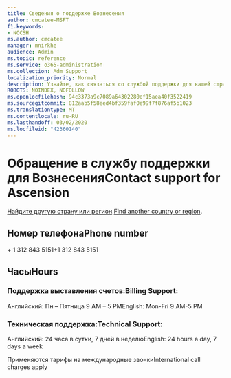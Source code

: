 ```yaml
---
title: Сведения о поддержке Вознесения
author: cmcatee-MSFT
f1.keywords:
- NOCSH
ms.author: cmcatee
manager: mnirkhe
audience: Admin
ms.topic: reference
ms.service: o365-administration
ms.collection: Adm_Support
localization_priority: Normal
description: Узнайте, как связаться со службой поддержки для вашей страны или региона.
ROBOTS: NOINDEX, NOFOLLOW
ms.openlocfilehash: 94c3373a9c7089a64302280ef15aea40f3522419
ms.sourcegitcommit: 812aab5f58eed4bf359faf0e99f7f876af5b1023
ms.translationtype: MT
ms.contentlocale: ru-RU
ms.lasthandoff: 03/02/2020
ms.locfileid: "42360140"
---
```

# <a name="contact-support-for-ascension"></a><span data-ttu-id="25fc2-103">Обращение в службу поддержки для Вознесения</span><span class="sxs-lookup"><span data-stu-id="25fc2-103">Contact support for Ascension</span></span>

<span data-ttu-id="25fc2-104">[Найдите другую страну или регион](../contact-support-for-business-products.md).</span><span class="sxs-lookup"><span data-stu-id="25fc2-104">[Find another country or region](../contact-support-for-business-products.md).</span></span>

## <a name="phone-number"></a><span data-ttu-id="25fc2-105">Номер телефона</span><span class="sxs-lookup"><span data-stu-id="25fc2-105">Phone number</span></span>
<span data-ttu-id="25fc2-106">+ 1 312 843 5151</span><span class="sxs-lookup"><span data-stu-id="25fc2-106">+1 312 843 5151</span></span>

## <a name="hours"></a><span data-ttu-id="25fc2-107">Часы</span><span class="sxs-lookup"><span data-stu-id="25fc2-107">Hours</span></span>
### <a name="billing-support"></a><span data-ttu-id="25fc2-108">Поддержка выставления счетов:</span><span class="sxs-lookup"><span data-stu-id="25fc2-108">Billing Support:</span></span>

<span data-ttu-id="25fc2-109">Английский: Пн – Пятница 9 AM – 5 PM</span><span class="sxs-lookup"><span data-stu-id="25fc2-109">English: Mon-Fri 9 AM-5 PM</span></span>

### <a name="technical-support"></a><span data-ttu-id="25fc2-110">Техническая поддержка:</span><span class="sxs-lookup"><span data-stu-id="25fc2-110">Technical Support:</span></span>

<span data-ttu-id="25fc2-111">Английский: 24 часа в сутки, 7 дней в неделю</span><span class="sxs-lookup"><span data-stu-id="25fc2-111">English: 24 hours a day, 7 days a week</span></span>

<span data-ttu-id="25fc2-112">Применяются тарифы на международные звонки</span><span class="sxs-lookup"><span data-stu-id="25fc2-112">International call charges apply</span></span>
